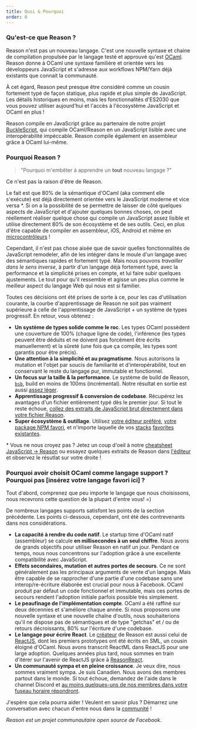 ```yaml
---
title: Quoi & Pourquoi
order: 0
---
```


### Qu'est-ce que Reason ?

Reason n'est pas un nouveau langage. C'est une nouvelle syntaxe et chaine de compilation propulsée par le langage testé et approuvé qu'est [OCaml](http://ocaml.org). Reason donne à OCaml une syntaxe familière et orientée vers les développeurs JavaScript et s'adresse aux workflows NPM/Yarn déjà existants que connait la communauté.

À cet égard, Reason peut presque être considéré comme un cousin fortement typé de façon statique, plus rapide et plus simple de JavaScript. Les détails historiques en moins, mais les fonctionnalités d'ES2030 que vous pouvez utiliser aujourd'hui et l'accès à l'écosystème JavaScript et OCaml en plus !

Reason compile en JavaScript grâce au partenaire de notre projet [BuckleScript](https://bucklescript.github.io/bucklescript/Manual.html), qui compile OCaml/Reason en un JavaScript lisible avec une interopérabilité impéccable. Reason compile également en assembleur grâce à OCaml lui-même.

### Pourquoi Reason ?

> "Pourquoi m'embêter à apprendre un **tout** nouveau langage ?"

Ce n'est pas la raison d'être de Reason.

Le fait est que 80% de la sémantique d'OCaml (aka comment elle s'exécute) est déjà directement orientée vers le JavaScript moderne et vice versa \*. Si on a la possibilité de se permettre de laisser de côté quelques aspects de JavaScript et d'ajouter quelques bonnes choses, on peut réellement réaliser quelque chose qui compile un JavaScript assez lisible et utilise directement 80% de son écosystème et de ses outils. Ceci,  en plus d'être capable de compiler en assembleur, iOS, Android et même en [microcontrôleurs](http://www.algo-prog.info/ocapic/web/index.php?id=ocapic) !

Cependant, il n'est pas chose aisée que de savoir quelles fonctionnalités de JavaScript remodeler, afin de les intégrer dans le moule d'un langage avec des sémantiques rapides et fortement typé. Mais nous pouvons *travailler dans le sens inverse*, à partir d'un langage déjà fortement typé, avec la performance et la simplicité prises en compte, et lui faire subir quelques ajustements. Le tout pour qu'il ressemble et agisse un peu plus comme le meilleur aspect du langage Web qui nous est si familier.

Toutes ces décisions ont été prises de sorte à ce, pour les cas d'utilisation courante, la courbe d'apprentissage de Reason ne soit pas vraiment supérieure à celle de l'apprentissage de JavaScript + un système de types progressif. En retour, vous obtenez :

- **Un système de types solide comme le roc**. Les types OCaml possèdent une couverture de 100% (chaque ligne de code), l'inférence (les types peuvent être déduits et ne doivent pas forcément être écrits manuellement) et la sûreté (une fois que ça compile, les types sont garantis pour être précis).
- **Une attention à la simplicité et au pragmatisme**. Nous autorisons la mutation et l'objet par soucis de familiarité et d'interopérabilité, tout en conservant le reste du langage pur, immutable et fonctionnel.
- **Un focus sur la taille & la performance**. Le système de build de Reason, [`bsb`](http://bucklescript.github.io/bucklescript/Manual.html#_bucklescript_build_system_code_bsb_code), build en moins de 100ms (incrémental). Notre résultat en sortie est aussi [assez léger](https://twitter.com/bobzhang1988/status/827562467148623875).
- **Apprentissage progressif & conversion de codebase**. Récupérez les avantages d'un fichier entièrement typé dès le premier jour. Si tout le reste échoue, [collez des extraits de JavaScript brut directement dans votre fichier Reason](/guide/javascript/interop).
- **Super écosystème & outillage**. Utilisez [votre éditeur préféré](/guide/editor-tools/editors-plugins), [votre package NPM favori](/guide/javascript/libraries), et n'importe laquelle de vos [stacks](https://webpack.js.org) [favorites](https://github.com/reasonml/reason-react) [existantes](https://github.com/reasonml-community/bs-jest).

\* Vous ne nous croyez pas ? Jetez un coup d'oeil à notre [cheatsheet JavaScript -> Reason](/guide/javascript/syntax-cheatsheet) ou essayez quelques extraits de Reason dans [l'éditeur](/try/) et observez le résutlat sur votre droite !


### Pourquoi avoir choisit OCaml comme langage support ? Pourquoi pas [insérez votre langage favori ici] ?

Tout d'abord, comprenez que peu importe le langage que nous choisissons, nous recevrons cette question de la plupart d'entre vous! =)

De nombreux langages supports satisfont les points de la section précédente. Les points ci-dessous, cependant, ont été des contrevenants dans nos considérations.

- **La capacité à rendre du code natif**. Le startup time d'OCaml natif (assembleur) se calcule **en millisecondes à un seul chiffre**. Nous avons de grands objectifs pour utiliser Reason en natif un jour. Pendant ce temps, nous nous concentrons sur l'adoption grâce à une excellente compatibilité avec JavaScript.
- **Effets secondaires, mutation et autres portes de secours**. Ce ne sont généralement pas les principaux arguments de vente d'un langage. Mais être capable de se rapprocher d'une partie d'une codebase sans une interop/re-écriture élaborée est crucial pour nous à Facebook. OCaml produit par défaut un code fonctionnel et immutable, mais ces portes de secours rendent l'adoption initiale parfois possible très simplement.
- **Le peaufinage de l'implémentation compte**. OCaml a été raffiné sur deux décennies et s'améliore chaque année. Si nous proposons une nouvelle syntaxe et une nouvelle chaîne d'outils, nous souhaiterions qu'il ne dispose pas de sémantiques et de type "getchas" et / ou de retours décroissants, 80% sur l'écriture d'une codebase.
- **Le langage pour écrire React**. Le [créateur](https://twitter.com/jordwalke) de Reason est aussi celui de [ReactJS](https://facebook.github.io/react/), dont les premiers prototypes ont été écrits en SML, un cousin éloigné d'OCaml. Nous avons transcrit ReactML dans ReactJS pour une large adoption. Quelques années plus tard, nous sommes en train d'itérer sur l'avenir de ReactJS grâce à [ReasonReact](https://reasonml.github.io/reason-react/).
- **Un communauté sympa et en pleine croissance**. Je veux dire, nous sommes vraiment sympa. Je suis Canadien. Nous avons des membres partout dans le monde. Si tout échoue, demandez de l'aide dans le channel Discord et [au moins quelques-uns de nos membres dans votre fuseau horaire répondront](https://twitter.com/ken_wheeler/status/894298052705615872).

J'espère que cela pourra aider ! Veulent en savoir plus ? Démarrez une conversation avec chacun d'entre nous dans la [communité](/community/) !


*Reason est un projet communautaire open source de Facebook.*
